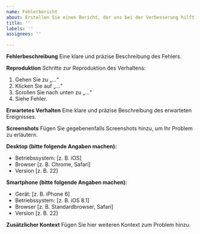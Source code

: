 ```yaml
---
name: Fehlerbericht
about: Erstellen Sie einen Bericht, der uns bei der Verbesserung hilft
title: ''
labels: ''
assignees: ''

---
```


**Fehlerbeschreibung**
Eine klare und präzise Beschreibung des Fehlers.

**Reproduktion**
Schritte zur Reproduktion des Verhaltens:
1. Gehen Sie zu „…“
2. Klicken Sie auf „…“
3. Scrollen Sie nach unten zu „…“
4. Siehe Fehler.

**Erwartetes Verhalten**
Eine klare und präzise Beschreibung des erwarteten Ereignisses.

**Screenshots**
Fügen Sie gegebenenfalls Screenshots hinzu, um Ihr Problem zu erläutern.

**Desktop (bitte folgende Angaben machen):**
- Betriebssystem: [z. B. iOS]
- Browser [z. B. Chrome, Safari]
- Version [z. B. 22]

**Smartphone (bitte folgende Angaben machen):**
- Gerät: [z. B. iPhone 6]
- Betriebssystem: [z. B. iOS 8.1]
- Browser [z. B. Standardbrowser, Safari]
- Version [z. B. 22]

**Zusätzlicher Kontext**
Fügen Sie hier weiteren Kontext zum Problem hinzu.
